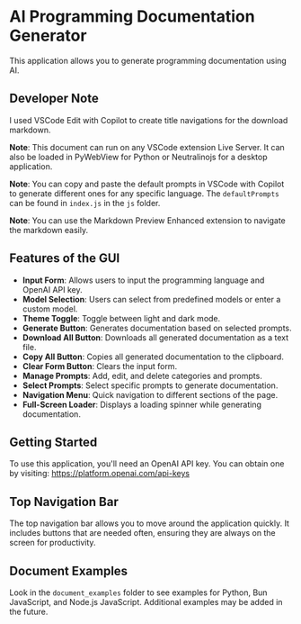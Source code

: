 # AI Programming Documentation Generator

This application allows you to generate programming documentation using AI.

## Developer Note

I used VSCode Edit with Copilot to create title navigations for the download markdown.

**Note**: This document can run on any VSCode extension Live Server. It can also be loaded in PyWebView for Python or Neutralinojs for a desktop application.

**Note**: You can copy and paste the default prompts in VSCode with Copilot to generate different ones for any specific language. The `defaultPrompts` can be found in `index.js` in the `js` folder.

**Note**: You can use the Markdown Preview Enhanced extension to navigate the markdown easily.

## Features of the GUI

- **Input Form**: Allows users to input the programming language and OpenAI API key.
- **Model Selection**: Users can select from predefined models or enter a custom model.
- **Theme Toggle**: Toggle between light and dark mode.
- **Generate Button**: Generates documentation based on selected prompts.
- **Download All Button**: Downloads all generated documentation as a text file.
- **Copy All Button**: Copies all generated documentation to the clipboard.
- **Clear Form Button**: Clears the input form.
- **Manage Prompts**: Add, edit, and delete categories and prompts.
- **Select Prompts**: Select specific prompts to generate documentation.
- **Navigation Menu**: Quick navigation to different sections of the page.
- **Full-Screen Loader**: Displays a loading spinner while generating documentation.

## Getting Started

To use this application, you'll need an OpenAI API key. You can obtain one by visiting:
https://platform.openai.com/api-keys

## Top Navigation Bar

The top navigation bar allows you to move around the application quickly. It includes buttons that are needed often, ensuring they are always on the screen for productivity.

## Document Examples

Look in the `document_examples` folder to see examples for Python, Bun JavaScript, and Node.js JavaScript. Additional examples may be added in the future.
